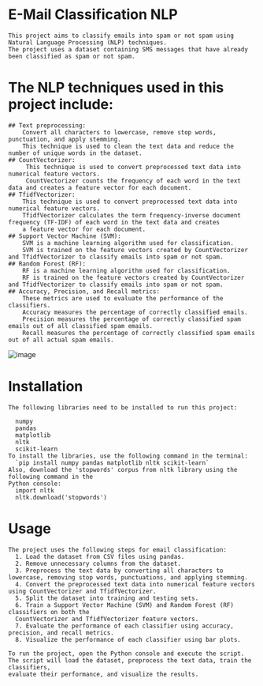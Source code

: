# E-Mail Classification NLP
    This project aims to classify emails into spam or not spam using Natural Language Processing (NLP) techniques. 
    The project uses a dataset containing SMS messages that have already been classified as spam or not spam.

# The NLP techniques used in this project include:
    ## Text preprocessing:
        Convert all characters to lowercase, remove stop words, punctuation, and apply stemming. 
        This technique is used to clean the text data and reduce the number of unique words in the dataset.
    ## CountVectorizer:
         This technique is used to convert preprocessed text data into numerical feature vectors. 
         CountVectorizer counts the frequency of each word in the text data and creates a feature vector for each document.
    ## TfidfVectorizer:
        This technique is used to convert preprocessed text data into numerical feature vectors. 
        TfidfVectorizer calculates the term frequency-inverse document frequency (TF-IDF) of each word in the text data and creates 
        a feature vector for each document.
    ## Support Vector Machine (SVM):
        SVM is a machine learning algorithm used for classification. 
        SVM is trained on the feature vectors created by CountVectorizer and TfidfVectorizer to classify emails into spam or not spam.
    ## Random Forest (RF): 
        RF is a machine learning algorithm used for classification. 
        RF is trained on the feature vectors created by CountVectorizer and TfidfVectorizer to classify emails into spam or not spam.
    ## Accuracy, Precision, and Recall metrics: 
        These metrics are used to evaluate the performance of the classifiers. 
        Accuracy measures the percentage of correctly classified emails. 
        Precision measures the percentage of correctly classified spam emails out of all classified spam emails. 
        Recall measures the percentage of correctly classified spam emails out of all actual spam emails.    

![image](https://github.com/Magda-Elkot/Message_Classification/assets/121414067/d2bcfcfd-ab3c-4e0a-bbbd-1d15071b58b7)


# Installation
    The following libraries need to be installed to run this project:

      numpy
      pandas
      matplotlib
      nltk
      scikit-learn
    To install the libraries, use the following command in the terminal:
      `pip install numpy pandas matplotlib nltk scikit-learn`
    Also, download the 'stopwords' corpus from nltk library using the following command in the 
    Python console:
      import nltk
      nltk.download('stopwords')

# Usage
    The project uses the following steps for email classification:
      1. Load the dataset from CSV files using pandas.
      2. Remove unnecessary columns from the dataset.
      3. Preprocess the text data by converting all characters to lowercase, removing stop words, punctuations, and applying stemming.
      4. Convert the preprocessed text data into numerical feature vectors using CountVectorizer and TfidfVectorizer.
      5. Split the dataset into training and testing sets.
      6. Train a Support Vector Machine (SVM) and Random Forest (RF) classifiers on both the 
      CountVectorizer and TfidfVectorizer feature vectors.
      7. Evaluate the performance of each classifier using accuracy, precision, and recall metrics.
      8. Visualize the performance of each classifier using bar plots.
      
    To run the project, open the Python console and execute the script. The script will load the dataset, preprocess the text data, train the classifiers, 
    evaluate their performance, and visualize the results.
